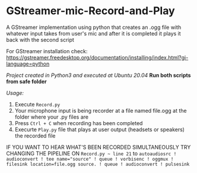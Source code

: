 # GStreamer-mic-Record-and-Play
A GStreamer implementation using python that creates an .ogg file with whatever input takes from user's mic and after it is completed it plays it back with the second script

For GStreamer installation check: https://gstreamer.freedesktop.org/documentation/installing/index.html?gi-language=python

*Project created in Python3 and executed at Ubuntu 20.04*
**Run both scripts from safe folder**

*Usage:*
1) Execute `Record.py`
2) Your microphone input is being recorder at a file named file.ogg at the folder where your .py files are
3) Press `Ctrl + C` when recording has been completed
4) Execurte `Play.py` file that plays at user output (headsets or speakers) the recorded file


IF YOU WANT TO HEAR WHAT'S BEEN RECORDED SIMULTANEOUSLY TRY CHANGING THE PIPELINE ON `Record.py ~ line 21` to `autoaudiosrc ! audioconvert ! tee name="source" ! queue ! vorbisenc ! oggmux ! filesink location=file.ogg source. ! queue ! audioconvert ! pulsesink`
